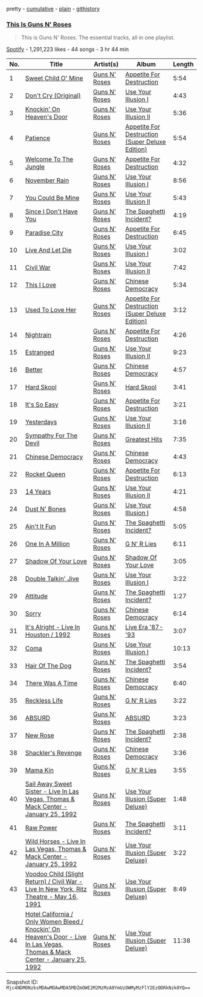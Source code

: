 pretty - [cumulative](/playlists/cumulative/37i9dQZF1DZ06evO1Ziym4.md) - [plain](/playlists/plain/37i9dQZF1DZ06evO1Ziym4) - [githistory](https://github.githistory.xyz/mackorone/spotify-playlist-archive/blob/main/playlists/plain/37i9dQZF1DZ06evO1Ziym4)

### [This Is Guns N' Roses](https://open.spotify.com/playlist/37i9dQZF1DZ06evO1Ziym4)

> This is Guns N' Roses\. The essential tracks, all in one playlist.

[Spotify](https://open.spotify.com/user/spotify) - 1,291,223 likes - 44 songs - 3 hr 44 min

| No. | Title | Artist(s) | Album | Length |
|---|---|---|---|---|
| 1 | [Sweet Child O' Mine](https://open.spotify.com/track/7o2CTH4ctstm8TNelqjb51) | [Guns N' Roses](https://open.spotify.com/artist/3qm84nBOXUEQ2vnTfUTTFC) | [Appetite For Destruction](https://open.spotify.com/album/3I9Z1nDCL4E0cP62flcbI5) | 5:54 |
| 2 | [Don't Cry \(Original\)](https://open.spotify.com/track/2N2yrmodOnVF10mKvItC9P) | [Guns N' Roses](https://open.spotify.com/artist/3qm84nBOXUEQ2vnTfUTTFC) | [Use Your Illusion I](https://open.spotify.com/album/0CxPbTRARqKUYighiEY9Sz) | 4:43 |
| 3 | [Knockin' On Heaven's Door](https://open.spotify.com/track/4JiEyzf0Md7KEFFGWDDdCr) | [Guns N' Roses](https://open.spotify.com/artist/3qm84nBOXUEQ2vnTfUTTFC) | [Use Your Illusion II](https://open.spotify.com/album/00eiw4KOJZ7eC3NBEpmH4C) | 5:36 |
| 4 | [Patience](https://open.spotify.com/track/1OEoNpiyqBghuEUaT6Je6U) | [Guns N' Roses](https://open.spotify.com/artist/3qm84nBOXUEQ2vnTfUTTFC) | [Appetite For Destruction \(Super Deluxe Edition\)](https://open.spotify.com/album/3edmYBHOTxfz8NxJE1QmTP) | 5:54 |
| 5 | [Welcome To The Jungle](https://open.spotify.com/track/0bVtevEgtDIeRjCJbK3Lmv) | [Guns N' Roses](https://open.spotify.com/artist/3qm84nBOXUEQ2vnTfUTTFC) | [Appetite For Destruction](https://open.spotify.com/album/3I9Z1nDCL4E0cP62flcbI5) | 4:32 |
| 6 | [November Rain](https://open.spotify.com/track/3YRCqOhFifThpSRFJ1VWFM) | [Guns N' Roses](https://open.spotify.com/artist/3qm84nBOXUEQ2vnTfUTTFC) | [Use Your Illusion I](https://open.spotify.com/album/0CxPbTRARqKUYighiEY9Sz) | 8:56 |
| 7 | [You Could Be Mine](https://open.spotify.com/track/0dlTGl67UFWcKupzkxZYOn) | [Guns N' Roses](https://open.spotify.com/artist/3qm84nBOXUEQ2vnTfUTTFC) | [Use Your Illusion II](https://open.spotify.com/album/00eiw4KOJZ7eC3NBEpmH4C) | 5:43 |
| 8 | [Since I Don't Have You](https://open.spotify.com/track/5sVf9kN90ScddiT3SdT9Qh) | [Guns N' Roses](https://open.spotify.com/artist/3qm84nBOXUEQ2vnTfUTTFC) | [The Spaghetti Incident?](https://open.spotify.com/album/4ieR19hRkKeE81CalJPQNu) | 4:19 |
| 9 | [Paradise City](https://open.spotify.com/track/3YBZIN3rekqsKxbJc9FZko) | [Guns N' Roses](https://open.spotify.com/artist/3qm84nBOXUEQ2vnTfUTTFC) | [Appetite For Destruction](https://open.spotify.com/album/3I9Z1nDCL4E0cP62flcbI5) | 6:45 |
| 10 | [Live And Let Die](https://open.spotify.com/track/0rFWuqFgHAfuzE8uSB9TWR) | [Guns N' Roses](https://open.spotify.com/artist/3qm84nBOXUEQ2vnTfUTTFC) | [Use Your Illusion I](https://open.spotify.com/album/0CxPbTRARqKUYighiEY9Sz) | 3:02 |
| 11 | [Civil War](https://open.spotify.com/track/6i4Qi1mJxXjqNIL9HfJhRs) | [Guns N' Roses](https://open.spotify.com/artist/3qm84nBOXUEQ2vnTfUTTFC) | [Use Your Illusion II](https://open.spotify.com/album/00eiw4KOJZ7eC3NBEpmH4C) | 7:42 |
| 12 | [This I Love](https://open.spotify.com/track/2FEWcWHnDmGD6WSqpW4VYu) | [Guns N' Roses](https://open.spotify.com/artist/3qm84nBOXUEQ2vnTfUTTFC) | [Chinese Democracy](https://open.spotify.com/album/0suNLpB9xraAv1FcdlITjQ) | 5:34 |
| 13 | [Used To Love Her](https://open.spotify.com/track/67q0QsfLcTa2SqhP2wQbia) | [Guns N' Roses](https://open.spotify.com/artist/3qm84nBOXUEQ2vnTfUTTFC) | [Appetite For Destruction \(Super Deluxe Edition\)](https://open.spotify.com/album/3edmYBHOTxfz8NxJE1QmTP) | 3:12 |
| 14 | [Nightrain](https://open.spotify.com/track/2vNw57KPaYDzkyPxXYUORX) | [Guns N' Roses](https://open.spotify.com/artist/3qm84nBOXUEQ2vnTfUTTFC) | [Appetite For Destruction](https://open.spotify.com/album/3I9Z1nDCL4E0cP62flcbI5) | 4:26 |
| 15 | [Estranged](https://open.spotify.com/track/3s03nrUInN3NAVjQtmnS0O) | [Guns N' Roses](https://open.spotify.com/artist/3qm84nBOXUEQ2vnTfUTTFC) | [Use Your Illusion II](https://open.spotify.com/album/00eiw4KOJZ7eC3NBEpmH4C) | 9:23 |
| 16 | [Better](https://open.spotify.com/track/3nW5v0Htr1ySk8czTJIA2V) | [Guns N' Roses](https://open.spotify.com/artist/3qm84nBOXUEQ2vnTfUTTFC) | [Chinese Democracy](https://open.spotify.com/album/0suNLpB9xraAv1FcdlITjQ) | 4:57 |
| 17 | [Hard Skool](https://open.spotify.com/track/1Pvmzboyxwp1rOVYqwKIgU) | [Guns N' Roses](https://open.spotify.com/artist/3qm84nBOXUEQ2vnTfUTTFC) | [Hard Skool](https://open.spotify.com/album/2UWJ1UJybSEmQZ87lQHmp0) | 3:41 |
| 18 | [It's So Easy](https://open.spotify.com/track/63HA3dpnOmdDcazJ9sDfrh) | [Guns N' Roses](https://open.spotify.com/artist/3qm84nBOXUEQ2vnTfUTTFC) | [Appetite For Destruction](https://open.spotify.com/album/3I9Z1nDCL4E0cP62flcbI5) | 3:21 |
| 19 | [Yesterdays](https://open.spotify.com/track/11VGhd5i7deLL0YB0ayicY) | [Guns N' Roses](https://open.spotify.com/artist/3qm84nBOXUEQ2vnTfUTTFC) | [Use Your Illusion II](https://open.spotify.com/album/00eiw4KOJZ7eC3NBEpmH4C) | 3:16 |
| 20 | [Sympathy For The Devil](https://open.spotify.com/track/4InpYF6IH5bhuHwG0R0faj) | [Guns N' Roses](https://open.spotify.com/artist/3qm84nBOXUEQ2vnTfUTTFC) | [Greatest Hits](https://open.spotify.com/album/3Qf4H3NYSp3BMIRe6WOyOA) | 7:35 |
| 21 | [Chinese Democracy](https://open.spotify.com/track/0zoK1L5JxJbyk7T2nw367B) | [Guns N' Roses](https://open.spotify.com/artist/3qm84nBOXUEQ2vnTfUTTFC) | [Chinese Democracy](https://open.spotify.com/album/0suNLpB9xraAv1FcdlITjQ) | 4:43 |
| 22 | [Rocket Queen](https://open.spotify.com/track/6v5VsfCYKdrkQBTMhAlkDr) | [Guns N' Roses](https://open.spotify.com/artist/3qm84nBOXUEQ2vnTfUTTFC) | [Appetite For Destruction](https://open.spotify.com/album/3I9Z1nDCL4E0cP62flcbI5) | 6:13 |
| 23 | [14 Years](https://open.spotify.com/track/7xki0BmuOllyquWqjhETyr) | [Guns N' Roses](https://open.spotify.com/artist/3qm84nBOXUEQ2vnTfUTTFC) | [Use Your Illusion II](https://open.spotify.com/album/00eiw4KOJZ7eC3NBEpmH4C) | 4:21 |
| 24 | [Dust N' Bones](https://open.spotify.com/track/4vtXsXvSYaTfKQ0dJXbJGu) | [Guns N' Roses](https://open.spotify.com/artist/3qm84nBOXUEQ2vnTfUTTFC) | [Use Your Illusion I](https://open.spotify.com/album/0CxPbTRARqKUYighiEY9Sz) | 4:58 |
| 25 | [Ain't It Fun](https://open.spotify.com/track/6O2fGDuLTT67XT6wWbkKHh) | [Guns N' Roses](https://open.spotify.com/artist/3qm84nBOXUEQ2vnTfUTTFC) | [The Spaghetti Incident?](https://open.spotify.com/album/4ieR19hRkKeE81CalJPQNu) | 5:05 |
| 26 | [One In A Million](https://open.spotify.com/track/1dKUedvGLfp8byiThM1TO0) | [Guns N' Roses](https://open.spotify.com/artist/3qm84nBOXUEQ2vnTfUTTFC) | [G N' R Lies](https://open.spotify.com/album/1RCAG3LrDwYsNU5ZiUJlWi) | 6:11 |
| 27 | [Shadow Of Your Love](https://open.spotify.com/track/5tqSUxm3Wpql0dlLMrIAp1) | [Guns N' Roses](https://open.spotify.com/artist/3qm84nBOXUEQ2vnTfUTTFC) | [Shadow Of Your Love](https://open.spotify.com/album/6AK5hiec0u0guq19bKlSMm) | 3:05 |
| 28 | [Double Talkin' Jive](https://open.spotify.com/track/46AtSShP5IL2Ls3uHpxmt8) | [Guns N' Roses](https://open.spotify.com/artist/3qm84nBOXUEQ2vnTfUTTFC) | [Use Your Illusion I](https://open.spotify.com/album/0CxPbTRARqKUYighiEY9Sz) | 3:22 |
| 29 | [Attitude](https://open.spotify.com/track/0ivarc4umuzp5I3J7lPDJc) | [Guns N' Roses](https://open.spotify.com/artist/3qm84nBOXUEQ2vnTfUTTFC) | [The Spaghetti Incident?](https://open.spotify.com/album/4ieR19hRkKeE81CalJPQNu) | 1:27 |
| 30 | [Sorry](https://open.spotify.com/track/4g9TfQAiEN6lDNRJJsiU9T) | [Guns N' Roses](https://open.spotify.com/artist/3qm84nBOXUEQ2vnTfUTTFC) | [Chinese Democracy](https://open.spotify.com/album/0suNLpB9xraAv1FcdlITjQ) | 6:14 |
| 31 | [It's Alright \- Live In Houston / 1992](https://open.spotify.com/track/7hNhaEqwJCmd4nizXsqtLX) | [Guns N' Roses](https://open.spotify.com/artist/3qm84nBOXUEQ2vnTfUTTFC) | [Live Era '87\-'93](https://open.spotify.com/album/3ZwjaVcnVo2TwhK8N8WWVs) | 3:07 |
| 32 | [Coma](https://open.spotify.com/track/3YnJJhSe1cZJtOmhW7bYX1) | [Guns N' Roses](https://open.spotify.com/artist/3qm84nBOXUEQ2vnTfUTTFC) | [Use Your Illusion I](https://open.spotify.com/album/0CxPbTRARqKUYighiEY9Sz) | 10:13 |
| 33 | [Hair Of The Dog](https://open.spotify.com/track/1kq4BX4zZHyr4O5cJGcduh) | [Guns N' Roses](https://open.spotify.com/artist/3qm84nBOXUEQ2vnTfUTTFC) | [The Spaghetti Incident?](https://open.spotify.com/album/4ieR19hRkKeE81CalJPQNu) | 3:54 |
| 34 | [There Was A Time](https://open.spotify.com/track/2PrmCyoClC4ulLJR42z74O) | [Guns N' Roses](https://open.spotify.com/artist/3qm84nBOXUEQ2vnTfUTTFC) | [Chinese Democracy](https://open.spotify.com/album/0suNLpB9xraAv1FcdlITjQ) | 6:40 |
| 35 | [Reckless Life](https://open.spotify.com/track/5k1j3UnyXvmgIyNWIfycFb) | [Guns N' Roses](https://open.spotify.com/artist/3qm84nBOXUEQ2vnTfUTTFC) | [G N' R Lies](https://open.spotify.com/album/1RCAG3LrDwYsNU5ZiUJlWi) | 3:22 |
| 36 | [ABSUЯD](https://open.spotify.com/track/7q4Miqc5itaPtd20K2gH4N) | [Guns N' Roses](https://open.spotify.com/artist/3qm84nBOXUEQ2vnTfUTTFC) | [ABSUЯD](https://open.spotify.com/album/0dMoESugZcGjrttbxxxqdV) | 3:23 |
| 37 | [New Rose](https://open.spotify.com/track/3kSsbFBOdaflBNNJkiG1ja) | [Guns N' Roses](https://open.spotify.com/artist/3qm84nBOXUEQ2vnTfUTTFC) | [The Spaghetti Incident?](https://open.spotify.com/album/4ieR19hRkKeE81CalJPQNu) | 2:38 |
| 38 | [Shackler's Revenge](https://open.spotify.com/track/0S9eOzGwLHUwmjYvB5jG4x) | [Guns N' Roses](https://open.spotify.com/artist/3qm84nBOXUEQ2vnTfUTTFC) | [Chinese Democracy](https://open.spotify.com/album/0suNLpB9xraAv1FcdlITjQ) | 3:36 |
| 39 | [Mama Kin](https://open.spotify.com/track/0XRlRULMnFbsm9EhJDHGYW) | [Guns N' Roses](https://open.spotify.com/artist/3qm84nBOXUEQ2vnTfUTTFC) | [G N' R Lies](https://open.spotify.com/album/1RCAG3LrDwYsNU5ZiUJlWi) | 3:55 |
| 40 | [Sail Away Sweet Sister \- Live In Las Vegas, Thomas & Mack Center \- January 25, 1992](https://open.spotify.com/track/0SssEf0vqdVTYLPjgC187j) | [Guns N' Roses](https://open.spotify.com/artist/3qm84nBOXUEQ2vnTfUTTFC) | [Use Your Illusion \(Super Deluxe\)](https://open.spotify.com/album/1nnC02B9bhYh6IVFOoij0k) | 1:48 |
| 41 | [Raw Power](https://open.spotify.com/track/2foNAckCzsyD0HJUbmhTZJ) | [Guns N' Roses](https://open.spotify.com/artist/3qm84nBOXUEQ2vnTfUTTFC) | [The Spaghetti Incident?](https://open.spotify.com/album/4ieR19hRkKeE81CalJPQNu) | 3:11 |
| 42 | [Wild Horses \- Live In Las Vegas, Thomas & Mack Center \- January 25, 1992](https://open.spotify.com/track/6duHxAfKPYnrvkjVBcBklR) | [Guns N' Roses](https://open.spotify.com/artist/3qm84nBOXUEQ2vnTfUTTFC) | [Use Your Illusion \(Super Deluxe\)](https://open.spotify.com/album/1nnC02B9bhYh6IVFOoij0k) | 3:22 |
| 43 | [Voodoo Child \(Slight Return\) / Civil War \- Live In New York, Ritz Theatre \- May 16, 1991](https://open.spotify.com/track/5pxwBcIYQRr01zL7Ya4SX7) | [Guns N' Roses](https://open.spotify.com/artist/3qm84nBOXUEQ2vnTfUTTFC) | [Use Your Illusion \(Super Deluxe\)](https://open.spotify.com/album/1nnC02B9bhYh6IVFOoij0k) | 8:49 |
| 44 | [Hotel California / Only Women Bleed / Knockin' On Heaven's Door \- Live In Las Vegas, Thomas & Mack Center \- January 25, 1992](https://open.spotify.com/track/4lOISkmUcErziyEn4jHSy2) | [Guns N' Roses](https://open.spotify.com/artist/3qm84nBOXUEQ2vnTfUTTFC) | [Use Your Illusion \(Super Deluxe\)](https://open.spotify.com/album/1nnC02B9bhYh6IVFOoij0k) | 11:38 |

Snapshot ID: `Mjc4NDM0NzksMDAwMDAwMDA5MDZmOWE2M2MzMzA0YmUzOWMyMzFlY2EzODRkNzk0YQ==`
